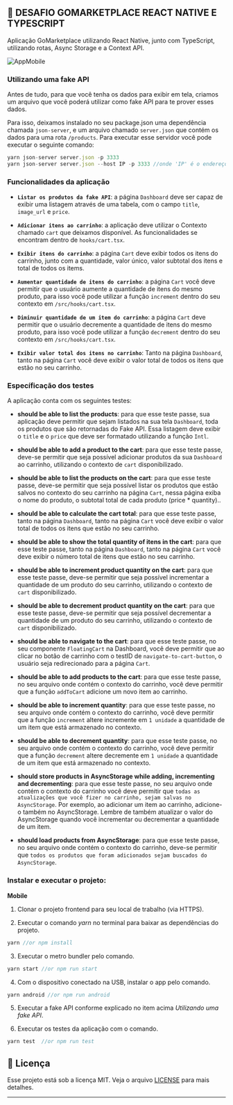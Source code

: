 ## :rocket: DESAFIO GOMARKETPLACE REACT NATIVE E TYPESCRIPT
Aplicação GoMarketplace utilizando React Native, junto com TypeScript, utilizando rotas, Async Storage e a Context API.

![AppMobile](https://github.com/brvictorsa/desafio-gomarketplace-react-native/tree/master/src/assets/gomarketplace.png)

### Utilizando uma fake API

Antes de tudo, para que você tenha os dados para exibir em tela, criamos um arquivo que você poderá utilizar como fake API para te prover esses dados.

Para isso, deixamos instalado no seu package.json uma dependência chamada `json-server`, e um arquivo chamado `server.json` que contém os dados para uma rota `/products`. Para executar esse servidor você pode executar o seguinte comando:

```js
yarn json-server server.json -p 3333
yarn json-server server.json --host IP -p 3333 //onde 'IP' é o endereço da sua máquina (e.g 192.168.1.1)
```

### Funcionalidades da aplicação

- **`Listar os produtos da fake API`**: a página `Dashboard` deve ser capaz de exibir uma listagem através de uma tabela, com o campo `title`, `image_url` e `price`.

- **`Adicionar itens ao carrinho`**: a aplicação deve utilizar o Contexto chamado `cart` que deixamos disponível. As funcionalidades se encontram dentro de `hooks/cart.tsx`.

- **`Exibir itens do carrinho`**: a página `Cart` deve exibir todos os itens do carrinho, junto com a quantidade, valor único, valor subtotal dos itens e total de todos os items.

- **`Aumentar quantidade de itens do carrinho`**: a página `Cart` você deve permitir que o usuário aumente a quantidade de itens do mesmo produto, para isso você pode utilizar a função `increment` dentro do seu contexto em `/src/hooks/cart.tsx`.

- **`Diminuir quantidade de um item do carrinho`**: a página `Cart` deve permitir que o usuário decremente a quantidade de itens do mesmo produto, para isso você pode utilizar a função `decrement` dentro do seu contexto em `/src/hooks/cart.tsx`.

- **`Exibir valor total dos itens no carrinho`**: Tanto na página `Dashboard`, tanto na página `Cart` você deve exibir o valor total de todos os itens que estão no seu carrinho.


### Específicação dos testes

A aplicação conta com os seguintes testes:

- **should be able to list the products**: para que esse teste passe, sua aplicação deve permitir que sejam listados na sua tela `Dashboard`, toda os produtos que são retornadas do Fake API. Essa listagem deve exibir o `title` e o `price` que deve ser formatado utilizando a função `Intl`.

- **should be able to add a product to the cart**: para que esse teste passe, deve-se permitir que seja possível adicionar produtos da sua `Dashboard` ao carrinho, utilizando o contexto de `cart` disponibilizado.

- **should be able to list the products on the cart**: para que esse teste passe, deve-se permitir que seja possível listar os produtos que estão salvos no contexto do seu carrinho na página `Cart`, nessa página exiba o nome do produto, o subtotal total de cada produto (price * quantity)..

- **should be able to calculate the cart total**: para que esse teste passe, tanto na página `Dashboard`, tanto na página `Cart` você deve exibir o valor total de todos os itens que estão no seu carrinho.

- **should be able to show the total quantity of itens in the cart**: para que esse teste passe, tanto na página `Dashboard`, tanto na página `Cart` você deve exibir o número total de itens que estão no seu carrinho.

- **should be able to increment product quantity on the cart**: para que esse teste passe, deve-se permitir que seja possível incrementar a quantidade de um produto do seu carrinho, utilizando o contexto de `cart` disponibilizado.

- **should be able to decrement product quantity on the cart**: para que esse teste passe, deve-se permitir que seja possível decrementar a quantidade de um produto do seu carrinho, utilizando o contexto de `cart` disponibilizado.

- **should be able to navigate to the cart**: para que esse teste passe, no seu componente `FloatingCart` na Dashboard, você deve permitir que ao clicar no botão de carrinho com o testID de `navigate-to-cart-button`, o usuário seja redirecionado para a página `Cart`.

- **should be able to add products to the cart**: para que esse teste passe, no seu arquivo onde contém o contexto do carrinho, você deve permitir que a função `addToCart` adicione um novo item ao carrinho.

- **should be able to increment quantity**: para que esse teste passe, no seu arquivo onde contém o contexto do carrinho, você deve permitir que a função `increment` altere incremente em `1 unidade` a quantidade de um item que está armazenado no contexto.

- **should be able to decrement quantity**: para que esse teste passe, no seu arquivo onde contém o contexto do carrinho, você deve permitir que a função `decrement` altere decremente em `1 unidade` a quantidade de um item que está armazenado no contexto.

- **should store products in AsyncStorage while adding, incrementing and decrementing**: para que esse teste passe, no seu arquivo onde contém o contexto do carrinho você deve permitir que `todas as atualizações que você fizer no carrinho, sejam salvas no AsyncStorage`. Por exemplo, ao adicionar um item ao carrinho, adicione-o também no AsyncStorage. Lembre de também atualizar o valor do AsyncStorage quando você incrementar ou decrementar a quantidade de um item.

- **should load products from AsyncStorage**: para que esse teste passe, no seu arquivo onde contém o contexto do carrinho, deve-se permitir que `todos os produtos que foram adicionados sejam buscados do AsyncStorage`.

### Instalar e executar o projeto:

**Mobile**

1. Clonar o projeto frontend para seu local de trabalho (via HTTPS).

2. Executar o comando *yarn* no terminal para baixar as dependências do projeto.
```js
yarn //or npm install
```
3. Executar o metro bundler pelo comando.
```js
yarn start //or npm run start
```

4. Com o dispositivo conectado na USB, instalar o app pelo comando.
```js
yarn android //or npm run android
```

5. Executar a fake API conforme explicado no item acima *Utilizando uma fake API*.

6. Executar os testes da aplicação com o comando.
```js
yarn test  //or npm run test
```

## :memo: Licença

Esse projeto está sob a licença MIT. Veja o arquivo [LICENSE](LICENSE.md) para mais detalhes.

---
